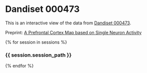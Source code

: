 # Dandiset 000473

This is an interactive view of the data from [Dandiset 000473](https://dandiarchive.org/dandiset/000473/0.230417.1502).

Preprint: [A Prefrontal Cortex Map based on Single Neuron Activity](https://www.biorxiv.org/content/10.1101/2024.11.06.622308v2)


{% for session in sessions %}
### {{ session.session_path }}
<div class="session" session_path="{{ session.session_path }}"></div>
{% endfor %}
